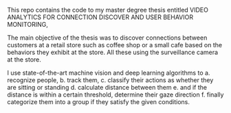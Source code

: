 This repo contains the code to my master degree thesis entitled VIDEO ANALYTICS FOR CONNECTION DISCOVER AND USER BEHAVIOR MONITORING,

The main objective of the thesis was to discover connections between customers at a retail store such as coffee shop or a small cafe based on the behaviors they exhibit at the store. All these using the surveillance camera at the store. 

I use state-of-the-art machine vision and deep learning algorithms to 
a. recognize people, 
b. track them, 
c. classify their actions as whether they are sitting or standing
d. calculate distance between them 
e. and if the distance is within a certain threshold, determine their gaze direction
f. finally categorize them into a group if they satisfy the given conditions.

